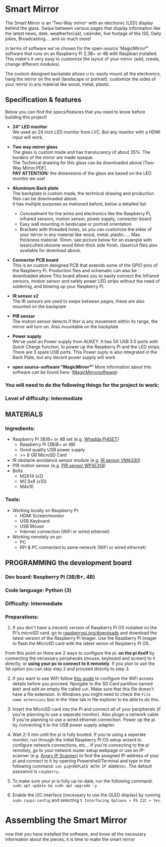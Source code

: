 # Smart Mirror

The Smart Mirror is an ‘Two-Way mirror’ with an electronic (LED) display behind the glass. 
Swipe between various pages that display information like the latest news, date, weatherforcast, calender, live footage of the ISS, Daily jokes, Broadcasting.... and so much more!

in terms of software we've chosen for the open-source ’MagicMirror²’ software that runs on an Raspberry Pi 2,3B+ or 4B with Raspbian installed. 
This make's it very easy to customize the layout of your mirror (add, create, change different modules). 

The custom designed backplate allows u to: easily mount all the electronics, hang the mirror on the wall (landscape or portrait), customize the sides of your mirror in any material like wood, metal, plastic.

## Specification & features

Below you can find the specs/features that you need to know before building this project!

* **24" LED monitor**  
  We used an 24 inch  LED monitor from LVC. But any monitor with a HDMI input will work.
  
* **Two way mirror glass**  
  The glass is custom made and has translucency of about 35%. The borders of the mirror are made opaque.  
  The Technical drawing for this glass can be downloaded above (Two-Way Mirror.PDF).  
  **PAY ATTENTION:** the dimensions of the glass are based on the LED monitor we use!
 
* **Aluminium Back plate**  
  The backplate is custom made, the technical drawing and production files can be downloaded above.  
    It has multiple purposes as metioned before, below a detailed list:    
  - Concealment for the wires and electronics like the Raspberry Pi, infrared sensors, motion sensor, power supply, connector board
  - Easy wall mounting in landscape or portrait orientation
  - Brackets with threaded holes, so you can customize the sides of your mirror in any material like wood, metal, plastic….. Max. thickness material: 10mm.
    see picture below for an example with lasercutted okoume wood 6mm thick side finish. (lasercut files also available for download above.
  
* **Connector PCB board**  
This is an custom designed PCB that extends some of the GPIO pins of the Raspberry Pi. Production files and schematic can also be downloaded above
This board allows you to easily connect the Infrared sensors, motion sensor and safely power LED strips without
the need of soldering, and blowing up your Raspberry Pi.

* **IR sensor x2**  
  The IR sensors are used to swipe between pages, these are also mounted on the backplate

* **PIR sensor**  
  The motion sensor detects if ther is any movement within its range, the mirror will turn on. Also mountable on the backplate

* **Power supply**  
We've used an Power supply from AUKEY. It has 5X USB 3.0 ports with Quick Charge function, to power up the Raspberry Pi and the LED
strips. There are 3 spare USB ports.
  This Power suply is also integrated in the Back Plate, but any decent power supply will work
  
* **open source-software "MagicMirror²"**
  More information about this software can be found here: ([MagicMirrorsoftware](https://magicmirror.builders/))

### You will need to do the following things for the project to work:

### Level of difficulty: Intermediate

## MATERIALS

### Ingredients:
* Raspberry Pi 3B/B+ or 4B set (e.g. [Whadda PI4SET](https://www.vellemanformakers.com/product/raspberry-pi-4-2gb-starter-kit-pi4set/))
    - Raspberry Pi (3B/B+ or 4B)
    - Good quality USB power supply
    - \>= 8 GB MicroSD Card
* IR obstacle avoidance sensor module  (e.g. [IR sensor VMA330](https://whadda.com/product/ir-obstacle-avoidance-sensor-module-vma330/))
* PIR motion sensor (e.g. [PIR sensor WPSE314](https://whadda.com/product/pir-motion-sensor-wpse314/))
* Bolts
   - M2X14 (x2)
   - M2.5x8 (x10)
   - M4x10


### Tools:
* Working locally on Raspberry Pi:
  - HDMI Screen/monitor
  - USB Keyboard
  - USB Mouse
  - Internet connection (WiFi or wired ethernet)
* Working remotely on pc:
    - PC
    - RPi & PC connected to same network (WiFi or wired ethernet)




## PROGRAMMING  the development board

### Dev board: Raspberry Pi (3B/B+, 4B)

### Code language: Python (3)

### Difficulty: Intermediate

### Preparations:

1) If you don't have a (recent) version of Raspberry Pi OS installed on the Pi's microSD card, go to [raspberrypi.org/downloads](https://www.raspberrypi.org/downloads/) and download the latest version of the Raspberry Pi Imager. Use the Raspberry Pi Imager to flash the MicroSD card with the latest verion of Raspberry Pi OS. 

From this point on there are 2 ways to configure the pi: **on the pi itself** by connecting the necessary peripherals (mouse, keyboard and screen) to it directly, or **using your pc to connect to it remotely**. If you plan to use the 1st option you can skip step 2 and proceed directly to step 3.

2) If you want to use WiFi follow [this guide](https://www.raspberrypi.org/documentation/configuration/wireless/headless.md) to configure the WiFi access details before you proceed. 
Navigate to the SD Card partition named ```BOOT``` and add an empty file called ```ssh```. Make sure that this file doesn't have a file extension. In Windows you might need to check the ```File name extensions``` box in the View tab in file explorer to be able to do this.

3) Insert the MicroSD card into the Pi and connect all of your peripherals (if you're planning to use a seperate monitor). Also plugin a network cable if you're planning to use a wired ethernet connection. Power up the pi by connecting it to the USB power supply adapter.

4) Wait 2-3 min until the pi is fully booted. If you're using a seperate monitor, run through the initial Raspberry Pi OS setup wizard to configure network connections, etc... 
If you're connecting to the pi remotely, go to your network router setup webpage or use an IP-scanner (e.g. [Angry IP Scanner](https://angryip.org/download/)) to find the assigned IP-address of your pi and connect to it by opening Powershell/Terminal and type in the following command: ```ssh pi@<REPLACE WITH IP ADDRESS>```. The default password is ```raspberry```.

5) To make sure your pi is fully up-to-date, run the following command: ```sudo apt update && sudo apt upgrade -y```

6) Enable the I2C interface (necessary to use the OLED display) by running ```sudo raspi-config``` and selecting ```5 Interfacing Options > P5 I2C > Yes```.

# Assembling the Smart Mirror

now that you have installed the software, and know all the necessary information about the pieces, it is time to make the smart mirror


